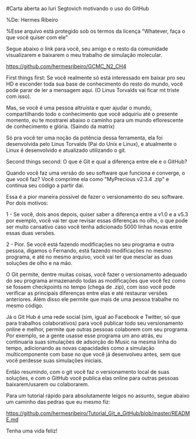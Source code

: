 #Carta aberta ao Iuri Segtovich motivando o uso do GitHub

%De: Hermes Ribeiro

%Esse arquivo está protegido sob os termos da licença "Whatever, faça o que você quiser com ele"

Segue abaixo o link para você, seu amigo e o resto da comunidade visualizarem e baixarem o meu trabalho de simulação molecular.

https://github.com/hermesribeiro/GCMC_N2_CH4

First things first: Se você realmente só está interessado em baixar pro seu HD e esconder toda sua base de conhecimento do resto do mundo, você pode parar de ler a mensagem aqui. (O Linus Torvalds vai ficar mt triste com isso).

Mas, se você é uma pessoa altruísta e quer ajudar o mundo, compartilhando todo o conhecimento que você adquiriu até o presente momento, eu te mostrarei abaixo o caminho para um mundo eflorescente de conhecimento e glória. (Saindo da matrix)

Só pra você ter uma noção da potência dessa ferramenta, ela foi desenvolvida pelo Linus Torvalds (Pai do Unix e Linux), e atualmente o Linux é desenvolvido e atualizado utilizando o git.

Second things second: O que é Git e qual a diferença entre ele e o GitHub?

Quando você faz uma versão do seu software que funciona e converge, o que você faz? Você comprime ela como "MyPrecious v2.3.4 .zip" e continua seu código a partir daí.

Essa é a pior maneira possível de fazer o versionamento do seu software. Por dois motivos:

1 - Se você, dois anos depois, quiser saber a diferença entre a v1.0 e a v5.3 por exemplo, você vai ter que revisar essas diferenças no olho, o que pode ser muito cansativo caso você tenha adicionado 5000 linhas novas entre essas duas versões.

2 - Pior. Se você está fazendo modificações no seu programa e outra pessoa, digamos o Fernando, está fazendo modificações  no mesmo programa, e até no mesmo arquivo, você vai ter que mesclar as duas soluções de olho e na mão.

O Git permite, dentre muitas coisas, você fazer o versionamento adequado do seu programa armazenando todas as modificações que você fez como se fossem checkpoints no tempo (chega de .zip), com isso você pode verificar as principais diferenças entre elas e até restaurar versões anteriores. Além disso ele permite que mais de uma pessoa trabalhe no mesmo código.

Já o Git Hub é uma rede social (sim, igual ao Facebook e Twitter, só que para trabalhos colaborativos) para você publicar todo seu versionamento online e melhor, permite que outras pessoas colaborem com seu programa. Por exemplo, se a gente usasse esse programa um ano atrás, eu continuaria suas simulações de adsorção do Music na mesma linha do tempo, adicionando as novas capacidades como a simulação multicomponente com base no que você já desenvolveu antes, sem que você perdesse suas simulações iniciais.
 
Então resumindo, com o git você faz o versionamento local de suas soluções, e com o GitHub você publica elas online para outras pessoas baixarem/usarem ou colaborarem.

Para um tutorial rápido para absolutamente leigos no assunto, segue abaixo um caminho das pedras que eu mesmo fiz:

https://github.com/hermesribeiro/Tutorial_Git_e_GitHub/blob/master/README.md

Tenha uma vida feliz!
